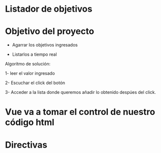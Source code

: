 # Listador de objetivos

# Objetivo del proyecto

- Agarrar los objetivos ingresados

- Listarlos a tiempo real

Algoritmo de solución:

1- leer el valor ingresado

2- Escuchar el click del botón

3- Acceder a la lista donde queremos añadir lo obtenido despúes del click.

# Vue va a tomar el control de nuestro código html

# Directivas
